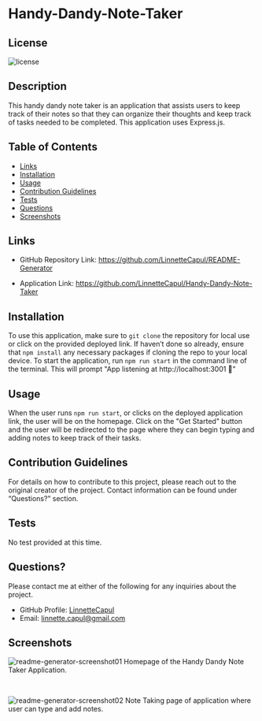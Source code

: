 # Handy-Dandy-Note-Taker

## License

![license](https://img.shields.io/static/v1?label=license&message=none&color=success)

## Description

This handy dandy note taker is an application that assists users to keep track of their notes so that they can organize their thoughts and keep track of tasks needed to be completed. This application uses Express.js.

## Table of Contents

- [Links](#links)
- [Installation](#installation)
- [Usage](#usage)
- [Contribution Guidelines](#contribution-guidelines)
- [Tests](#tests)
- [Questions](#questions)
- [Screenshots](#screenshots)

## Links

- GitHub Repository Link: https://github.com/LinnetteCapul/README-Generator

- Application Link: https://github.com/LinnetteCapul/Handy-Dandy-Note-Taker

## Installation

To use this application, make sure to `git clone` the repository for local use or click on the provided deployed link. If haven’t done so already, ensure that `npm install` any necessary packages if cloning the repo to your local device. To start the application, run `npm run start` in the command line of the terminal. This will prompt "App listening at http://localhost:3001 📝"

## Usage

When the user runs `npm run start`, or clicks on the deployed application link, the user will be on the homepage. Click on the "Get Started" button and the user will be redirected to the page where they can begin typing and adding notes to keep track of their tasks.

## Contribution Guidelines

For details on how to contribute to this project, please reach out to the original creator of the project. Contact information can be found under “Questions?” section.

## Tests

No test provided at this time.

## Questions?

Please contact me at either of the following for any inquiries about the project.

- GitHub Profile: [LinnetteCapul](https://github.com/LinnetteCapul)
- Email: linnette.capul@gmail.com

## Screenshots

![readme-generator-screenshot01]()
Homepage of the Handy Dandy Note Taker Application.

  <br>
  
  ![readme-generator-screenshot02]()
Note Taking page of application where user can type and add notes.
